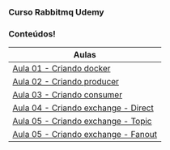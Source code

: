 ### Curso Rabbitmq Udemy

### Conteúdos!

| Aulas                             |
| --------------------------------- |
| [Aula 01 - Criando docker](https://github.com/gabolera/rabbitmq-curso-udemy/tree/aula/01)|
| [Aula 02 - Criando producer](https://github.com/gabolera/rabbitmq-curso-udemy/tree/aula/02) |
| [Aula 03 - Criando consumer](https://github.com/gabolera/rabbitmq-curso-udemy/tree/aula/03) |
| [Aula 04 - Criando exchange - Direct](https://github.com/gabolera/rabbitmq-curso-udemy/tree/aula/04) |
| [Aula 05 - Criando exchange - Topic](https://github.com/gabolera/rabbitmq-curso-udemy/tree/aula/05) |
| [Aula 05 - Criando exchange - Fanout]('https://github.com/gabolera/rabbitmq-curso-udemy/tree/aula/06') |

